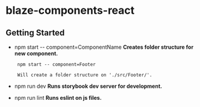# blaze-components-react

## Getting Started

 - npm start -- component=ComponentName **Creates folder structure for new component.**
        
        npm start -- component=Footer

        Will create a folder structure on './src/Footer/'.

 - npm run dev **Runs storybook dev server for development.**

 - npm run lint **Runs eslint on js files.**
